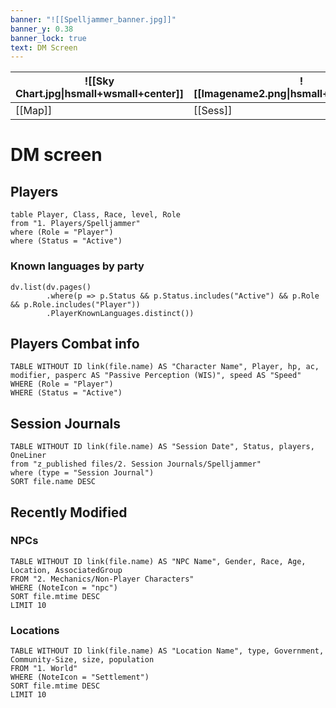 ```yaml
---
banner: "![[Spelljammer_banner.jpg]]"
banner_y: 0.38
banner_lock: true
text: DM Screen
---
```

| ![[Sky Chart.jpg\|hsmall+wsmall+center]] | ![[Imagename2.png\|hsmall+wsmall+center]] | ![[Imagename3.png\|hsmall+wsmall+center]] | ![[Imagename4.png\|hsmall+wsmall+center]] |     |
| ------------------ | ----------------------------------------- | ----------------------------------------- | ----------------------------------------- | --- |
| [[Map]]      | [[Sess]]                             | [[Notename3]]                             | [[Notename4\|Rename Note Name]]           |     |

# DM screen
## Players
```dataview
table Player, Class, Race, level, Role
from "1. Players/Spelljammer"
where (Role = "Player") 
where (Status = "Active") 
```

### Known languages by party
```dataviewjs
dv.list(dv.pages()
		.where(p => p.Status && p.Status.includes("Active") && p.Role && p.Role.includes("Player"))
		.PlayerKnownLanguages.distinct())
```

## Players Combat info
```dataview
TABLE WITHOUT ID link(file.name) AS "Character Name", Player, hp, ac, modifier, pasperc AS "Passive Perception (WIS)", speed AS "Speed"
WHERE (Role = "Player")
WHERE (Status = "Active")
```



## Session Journals
```dataview
TABLE WITHOUT ID link(file.name) AS "Session Date", Status, players, OneLiner
from "z_published files/2. Session Journals/Spelljammer"
where (type = "Session Journal")
SORT file.name DESC
```

## Recently Modified
### NPCs
```dataview  
TABLE WITHOUT ID link(file.name) AS "NPC Name", Gender, Race, Age, Location, AssociatedGroup  
FROM "2. Mechanics/Non-Player Characters"
WHERE (NoteIcon = "npc") 
SORT file.mtime DESC
LIMIT 10
```
### Locations
```dataview  
TABLE WITHOUT ID link(file.name) AS "Location Name", type, Government, Community-Size, size, population  
FROM "1. World"
WHERE (NoteIcon = "Settlement")  
SORT file.mtime DESC
LIMIT 10
```
